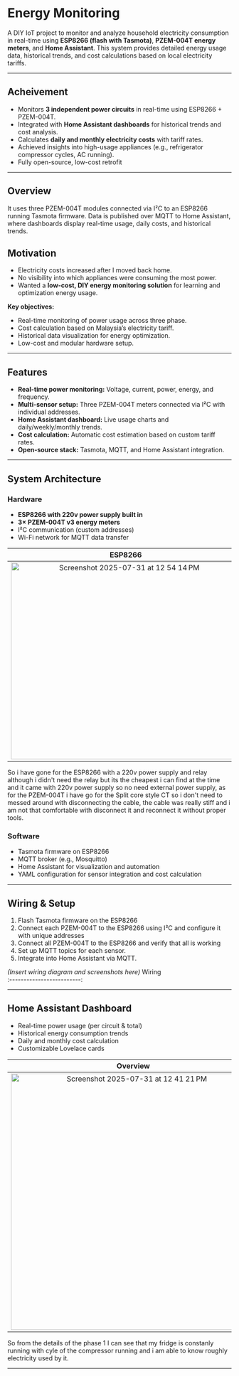 # Energy Monitoring
A DIY IoT project to monitor and analyze household electricity consumption in real-time using **ESP8266 (flash with Tasmota)**, **PZEM-004T energy meters**, and **Home Assistant**. This system provides detailed energy usage data, historical trends, and cost calculations based on local electricity tariffs.

---
## Acheivement

- Monitors **3 independent power circuits** in real-time using ESP8266 + PZEM-004T.
- Integrated with **Home Assistant dashboards** for historical trends and cost analysis.
- Calculates **daily and monthly electricity costs** with tariff rates.
- Achieved insights into high-usage appliances (e.g., refrigerator compressor cycles, AC running).
- Fully open-source, low-cost retrofit

---

## Overview
It uses three PZEM-004T modules connected via I²C to an ESP8266 running Tasmota firmware. Data is published over MQTT to Home Assistant, where dashboards display real-time usage, daily costs, and historical trends. 

## Motivation
<!-- The reason for the creation of this project is that my mom have been complaning about the electricity being expensive since i move in and i have been frustrated about it since, as I have no idea what's using the electricity and how to cut the usage, so I decided on making myself a cheap enery monitoring system to know what's using the electricity. That is why i have gone the cheapest route i am comfortable with. -->

- Electricity costs increased after I moved back home.
- No visibility into which appliances were consuming the most power.
- Wanted a **low-cost, DIY energy monitoring solution** for learning and optimization energy usage.


**Key objectives:**
- Real-time monitoring of power usage across three phase.
- Cost calculation based on Malaysia’s electricity tariff.
- Historical data visualization for energy optimization.
- Low-cost and modular hardware setup.

---

## Features

- **Real-time power monitoring:** Voltage, current, power, energy, and frequency.
- **Multi-sensor setup:** Three PZEM-004T meters connected via I²C with individual addresses.
- **Home Assistant dashboard:** Live usage charts and daily/weekly/monthly trends.
- **Cost calculation:** Automatic cost estimation based on custom tariff rates.
- **Open-source stack:** Tasmota, MQTT, and Home Assistant integration.

---

## System Architecture

### Hardware
- **ESP8266 with 220v power supply built in**
- **3× PZEM-004T v3 energy meters**
- I²C communication (custom addresses)
- Wi-Fi network for MQTT data transfer

ESP8266            |  PZEM-004T
:-------------------------:|:-------------------------:
 <img width="516" height="443" alt="Screenshot 2025-07-31 at 12 54 14 PM" src="https://github.com/user-attachments/assets/3275f037-9959-4f23-868c-a8544d07bf31" />| <img width="516" height="443" alt="Screenshot 2025-07-31 at 12 56 27 PM" src="https://github.com/user-attachments/assets/054bf498-b332-4e61-bc4d-1f7170ad167e" />

So i have gone for the ESP8266 with a 220v power supply and relay although i didn't need the relay but its the cheapest i can find at the time and it came with 220v power supply so no need external power supply, as for the PZEM-004T i have go for the Split core style CT so i don't need to messed around with disconnecting the cable, the cable was really stiff and i am not that comfortable with disconnect it and reconnect it without proper tools.

### Software
- Tasmota firmware on ESP8266
- MQTT broker (e.g., Mosquitto)
- Home Assistant for visualization and automation
- YAML configuration for sensor integration and cost calculation

---

## Wiring & Setup

1. Flash Tasmota firmware on the ESP8266
2. Connect each PZEM-004T to the ESP8266 using I²C and configure it with unique addresses
3. Connect all PZEM-004T to the ESP8266 and verify that all is working
4. Set up MQTT topics for each sensor.
5. Integrate into Home Assistant via MQTT.

*(Insert wiring diagram and screenshots here)*
Wiring            
:-------------------------:

---

## Home Assistant Dashboard

- Real-time power usage (per circuit & total)
- Historical energy consumption trends
- Daily and monthly cost calculation
- Customizable Lovelace cards

Overview            |  Details 
:-------------------------:|:-------------------------:
<img width="550" height="577" alt="Screenshot 2025-07-31 at 12 41 21 PM" src="https://github.com/user-attachments/assets/4ebe25a0-4866-4e89-b6a1-ee96ceabe362" /> | <img width="550" height="470" alt="Screenshot 2025-07-31 at 12 41 40 PM" src="https://github.com/user-attachments/assets/21925114-8e71-47ad-a3fd-6bebe3970412" />

So from the details of the phase 1 I can see that my fridge is constanly running with cyle of the compressor running and i am able to know roughly electricity used by it.

---

